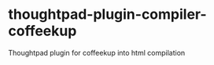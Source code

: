thoughtpad-plugin-compiler-coffeekup
====================================

Thoughtpad plugin for coffeekup into html compilation 
